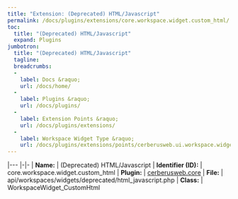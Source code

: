 ```yaml
---
title: "Extension: (Deprecated) HTML/Javascript"
permalink: /docs/plugins/extensions/core.workspace.widget.custom_html/
toc:
  title: "(Deprecated) HTML/Javascript"
  expand: Plugins
jumbotron:
  title: "(Deprecated) HTML/Javascript"
  tagline: 
  breadcrumbs:
  -
    label: Docs &raquo;
    url: /docs/home/
  -
    label: Plugins &raquo;
    url: /docs/plugins/
  -
    label: Extension Points &raquo;
    url: /docs/plugins/extensions/
  -
    label: Workspace Widget Type &raquo;
    url: /docs/plugins/extensions/points/cerberusweb.ui.workspace.widget
---
```


|---
|-|-
| **Name:** | (Deprecated) HTML/Javascript
| **Identifier (ID):** | core.workspace.widget.custom_html
| **Plugin:** | [cerberusweb.core](/docs/plugins/cerberusweb.core/)
| **File:** | api/workspaces/widgets/deprecated/html_javascript.php
| **Class:** | WorkspaceWidget_CustomHtml

